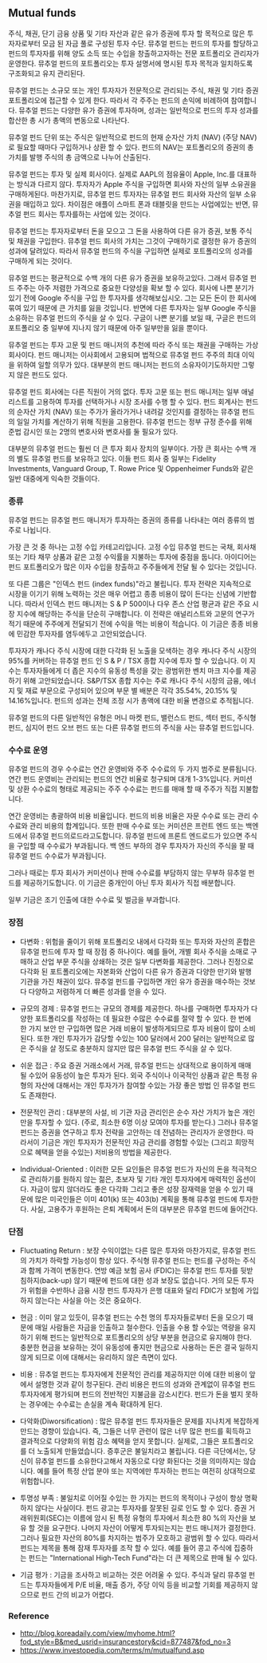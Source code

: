 ## Mutual funds
주식, 채권, 단기 금융 상품 및 기타 자산과 같은 유가 증권에 투자 할 목적으로 많은 투자자로부터 모금 된 자금 풀로 구성된 투자 수단. 뮤추얼 펀드는 펀드의 투자를 할당하고 펀드의 투자자를 위해 양도 소득 또는 수입을 창출하고자하는 전문 포트폴리오 관리자가 운영한다. 뮤추얼 펀드의 포트폴리오는 투자 설명서에 명시된 투자 목적과 일치하도록 구조화되고 유지 관리된다.

뮤추얼 펀드는 소규모 또는 개인 투자자가 전문적으로 관리되는 주식, 채권 및 기타 증권 포트폴리오에 접근할 수 있게 한다. 따라서 각 주주는 펀드의 손익에 비례하여 참여합니다. 뮤추얼 펀드는 다양한 유가 증권에 투자하며, 성과는 일반적으로 펀드의 투자 성과를 합산한 총 시가 총액의 변동으로 나타난다.

뮤추얼 펀드 단위 또는 주식은 일반적으로 펀드의 현재 순자산 가치 (NAV) (주당 NAV)로 필요할 때마다 구입하거나 상환 할 수 있다. 펀드의 NAV는 포트폴리오의 증권의 총 가치를 발행 주식의 총 금액으로 나누어 산출된다.

뮤추얼 펀드는 투자 및 실제 회사이다. 실제로 AAPL의 점유율이 Apple, Inc.를 대표하는 방식과 다르지 않다. 투자자가 Apple 주식을 구입하면 회사와 자산의 일부 소유권을 구매하게된다. 마찬가지로, 뮤추얼 펀드 투자자는 뮤추얼 펀드 회사와 자산의 일부 소유권을 매입하고 있다. 차이점은 애플이 스마트 폰과 태블릿을 만드는 사업에있는 반면, 뮤추얼 펀드 회사는 투자를하는 사업에 있는 것이다. 

뮤추얼 펀드는 투자자로부터 돈을 모으고 그 돈을 사용하여 다른 유가 증권, 보통 주식 및 채권을 구입한다. 뮤추얼 펀드 회사의 가치는 그것이 구매하기로 결정한 유가 증권의 성과에 달려있다. 따라서 뮤추얼 펀드의 주식을 구입하면 실제로 포트폴리오의 성과를 구매하게 되는 것이다. 

뮤추얼 펀드는 평균적으로 수백 개의 다른 유가 증권을 보유하고있다. 그래서 뮤추얼 펀드 주주는 아주 저렴한 가격으로 중요한 다양성을 확보 할 수 있다. 회사에 나쁜 분기가 있기 전에 Google 주식을 구입 한 투자자를 생각해보십시오. 그는 모든 돈이 한 회사에 묶여 있기 때문에 큰 가치를 잃을 것입니다. 반면에 다른 투자자는 일부 Google 주식을 소유하는 뮤추얼 펀드의 주식을 살 수 있다. 구글이 나쁜 분기를 보일 때, 구글은 펀드의 포트폴리오 중 일부에 지나지 않기 때문에 아주 일부만을 잃을 뿐이다. 

뮤추얼 펀드는 투자 고문 및 펀드 매니저의 추천에 따라 주식 또는 채권을 구매하는 가상 회사이다. 펀드 매니저는 이사회에서 고용되며 법적으로 뮤추얼 펀드 주주의 최대 이익을 위하여 일할 의무가 있다. 대부분의 펀드 매니저는 펀드의 소유자이기도하지만 그렇지 않은 펀드도 있다.

뮤추얼 펀드 회사에는 다른 직원이 거의 없다. 투자 고문 또는 펀드 매니저는 일부 애널리스트를 고용하여 투자를 선택하거나 시장 조사를 수행 할 수 있다. 펀드 회계사는 펀드의 순자산 가치 (NAV) 또는 주가가 올라가거나 내려갈 것인지를 결정하는 뮤추얼 펀드의 일일 가치를 계산하기 위해 직원을 고용한다. 뮤추얼 펀드는 정부 규정 준수를 위해 준법 감시인 또는 2명의 변호사와 변호사를 둘 필요가 있다.

대부분의 뮤추얼 펀드는 훨씬 더 큰 투자 회사 장치의 일부이다. 가장 큰 회사는 수백 개의 별도 뮤추얼 펀드를 보유하고 있다. 이들 펀드 회사 중 일부는 Fidelity Investments, Vanguard Group, T. Rowe Price 및 Oppenheimer Funds와 같은 일반 대중에게 익숙한 것들이다. 

### 종류
뮤추얼 펀드는 뮤추얼 펀드 매니저가 투자하는 증권의 종류를 나타내는 여러 종류의 범주로 나뉩니다.

가장 큰 것 중 하나는 고정 수입 카테고리입니다. 고정 수입 뮤추얼 펀드는 국채, 회사채 또는 기타 채무 상품과 같은 고정 수익률을 지불하는 투자에 중점을 둡니다. 아이디어는 펀드 포트폴리오가 많은 이자 수입을 창출하고 주주들에게 전달 될 수 있다는 것입니다.

또 다른 그룹은 "인덱스 펀드 (index funds)"라고 불립니다. 투자 전략은 지속적으로 시장을 이기기 위해 노력하는 것은 매우 어렵고 종종 비용이 많이 든다는 신념에 기반합니다. 따라서 인덱스 펀드 매니저는 S & P 500이나 다우 존스 산업 평균과 같은 주요 시장 지수에 해당하는 주식을 단순히 구매합니다. 이 전략은 애널리스트와 고문의 연구가 적기 때문에 주주에게 전달되기 전에 수익을 먹는 비용이 적습니다. 이 기금은 종종 비용에 민감한 투자자를 염두에두고 고안되었습니다.

투자자가 캐나다 주식 시장에 대한 다각화 된 노출을 모색하는 경우 캐나다 주식 시장의 95%를 커버하는 뮤추얼 펀드 인 S & P / TSX 종합 지수에 투자 할 수 있습니다. 이 지수는 투자자들에게 더 좁은 지수의 유동성 특성을 갖는 광범위한 벤치 마크 지수를 제공하기 위해 고안되었습니다. S&P/TSX 종합 지수는 주로 캐나다 주식 시장의 금융, 에너지 및 재료 부문으로 구성되어 있으며 부문 별 배분은 각각 35.54%, 20.15% 및 14.16%입니다. 펀드의 성과는 전체 조정 시가 총액에 대한 비율 변경으로 추적됩니다.

뮤추얼 펀드의 다른 일반적인 유형은 머니 마켓 펀드, 밸런스드 펀드, 섹터 펀드, 주식형 펀드, 심지어 펀드 오브 펀드 또는 다른 뮤추얼 펀드의 주식을 사는 뮤추얼 펀드입니다.


### 수수료 운영
뮤추얼 펀드의 경우 수수료는 연간 운영비와 주주 수수료의 두 가지 범주로 분류됩니다. 연간 펀드 운영비는 관리되는 펀드의 연간 비율로 청구되며 대개 1-3%입니다. 커미션 및 상환 수수료의 형태로 제공되는 주주 수수료는 펀드를 매매 할 때 주주가 직접 지불합니다.

연간 운영비는 총괄하여 비용 비율입니다. 펀드의 비용 비율은 자문 수수료 또는 관리 수수료와 관리 비용의 합계입니다. 또한 판매 수수료 또는 커미션은 프런트 엔드 또는 백엔드에서 뮤추얼 펀드의로드라고도합니다. 뮤추얼 펀드에 프론트 엔드로드가 있으면 주식을 구입할 때 수수료가 부과됩니다. 백 엔드 부하의 경우 투자자가 자신의 주식을 팔 때 뮤추얼 펀드 수수료가 부과됩니다.

그러나 때로는 투자 회사가 커미션이나 판매 수수료를 부담하지 않는 무부하 뮤추얼 펀드를 제공하기도합니다. 이 기금은 중개인이 아닌 투자 회사가 직접 배분합니다.

일부 기금은 조기 인출에 대한 수수료 및 벌금을 부과합니다.

### 장점
- 다변화 : 위험을 줄이기 위해 포트폴리오 내에서 다각화 또는 투자와 자산의 혼합은 뮤추얼 펀드에 투자 할 때 장점 중 하나이다. 예를 들어, 개별 회사 주식을 소매로 구매하고 산업 부문 주식을 상쇄하는 것은 일부 다변화를 제공한다. 그러나 진정으로 다각화 된 포트폴리오에는 자본화와 산업이 다른 유가 증권과 다양한 만기와 발행 기관을 가진 채권이 있다. 뮤추얼 펀드를 구입하면 개인 유가 증권을 매수하는 것보다 다양하고 저렴하게 더 빠른 성과를 얻을 수 있다.

- 규모의 경제 : 뮤추얼 펀드는 규모의 경제를 제공한다. 하나를 구매하면 투자자가 다양한 포트폴리오를 작성하는 데 필요한 수많은 수수료를 절약 할 수 있다. 한 번에 한 가지 보안 만 구입하면 많은 거래 비용이 발생하게되므로 투자 비용이 많이 소비된다. 또한 개인 투자가가 감당할 수있는 100 달러에서 200 달러는 일반적으로 많은 주식을 살 정도로 충분하지 않지만 많은 뮤추얼 펀드 주식을 살 수 있다. 

- 쉬운 접근 : 주요 증권 거래소에서 거래, 뮤추얼 펀드는 상대적으로 용이하게 매매 될 수있어 유동성이 높은 투자가 된다. 외국 주식이나 이국적인 상품과 같은 특정 유형의 자산에 대해서는 개인 투자가가 참여할 수있는 가장 좋은 방법 인 뮤추얼 펀드도 존재한다.

- 전문적인 관리 : 대부분의 사설, 비 기관 자금 관리인은 순수 자산 가치가 높은 개인만을 투자할 수 있다. (주로, 최소한 6명 이상 모여야 투자를 받는다.) 그러나 뮤추얼 펀드는 증권을 연구하고 투자 전략을 고안하는 데 전념하는 관리자가 운영한다. 따라서이 기금은 개인 투자자가 전문적인 자금 관리를 경험할 수있는 (그리고 희망적으로 혜택을 얻을 수있는) 저비용의 방법을 제공한다. 

- Individual-Oriented : 이러한 모든 요인들은 뮤추얼 펀드가 자신의 돈을 적극적으로 관리하기를 원하지 않는 젊은, 초보자 및 기타 개인 투자자에게 매력적인 옵션이다. 자금이 많지 않더라도 좋은 다각화 그리고 좋은 성장 잠재력을 얻을 수 있기 때문에 많은 미국인들은 이미 401(k) 또는 403(b) 계획을 통해 뮤추얼 펀드에 투자한다. 사실, 고용주가 후원하는 은퇴 계획에서 돈의 대부분은 뮤추얼 펀드에 들어간다.


### 단점
- Fluctuating Return : 보장 수익이없는 다른 많은 투자와 마찬가지로, 뮤추얼 펀드의 가치가 하락할 가능성이 항상 있다. 주식형 뮤추얼 펀드는 펀드를 구성하는 주식과 함께 가격이 변동한다. 연방 예금 보험 공사 (FDIC)는 뮤추얼 펀드 투자를 뒷받침하지(back-up) 않기 때문에 펀드에 대한 성과 보장도 없습니다. 거의 모든 투자가 위험을 수반하나 금융 시장 펀드 투자자가 은행 대표와 달리 FDIC가 보험에 가입하지 않는다는 사실을 아는 것은 중요하다. 

- 현금 : 이미 알고 있듯이, 뮤추얼 펀드는 수천 명의 투자자들로부터 돈을 모으기 때문에 매일 사람들은 자금을 인출하고 철수한다. 인출을 수용 할 수있는 역량을 유지하기 위해 펀드는 일반적으로 포트폴리오의 상당 부분을 현금으로 유지해야 한다. 충분한 현금을 보유하는 것이 유동성에 좋지만 현금으로 사용하는 돈은 결국 일하지 않게 되므로 이에 대해서는 유리하지 않은 측면이 있다. 

- 비용 : 뮤추얼 펀드는 투자자에게 전문적인 관리를 제공하지만 이에 대한 비용이 앞에서 설명한 것과 같이 청구된다. 관리 비용은 펀드의 성과와 관계없이 뮤추얼 펀드 투자자에게 평가되며 펀드의 전반적인 지불금을 감소시킨다. 펀드가 돈을 벌지 못하는 경우에는 수수료는 손실을 계속 확대하게 된다. 

- 다악화(Diworsification) : 많은 뮤추얼 펀드 투자자들은 문제를 지나치게 복잡하게 만드는 경향이 있습니다. 즉, 그들은 너무 관련이 많은 너무 많은 펀드를 획득하고 결과적으로 다양화의 위험 감소 혜택을 얻지 못합니다. 실제로, 그들은 포트폴리오를 더 노출되게 만들었습니다. 증후군은 불일치라고 불립니다. 다른 극단에서는, 당신이 뮤추얼 펀드를 소유한다고해서 자동으로 다양 화된다는 것을 의미하지는 않습니다. 예를 들어 특정 산업 분야 또는 지역에만 투자하는 펀드는 여전히 상대적으로 위험합니다.

- 투명성 부족 : 불일치로 이어질 수있는 한 가지는 펀드의 목적이나 구성이 항상 명확하지 않다는 사실이다. 펀드 광고는 투자자를 잘못된 길로 인도 할 수 있다. 증권 거래위원회(SEC)는 이름에 암시 된 특정 유형의 투자에서 최소한 80 %의 자산을 보유 할 것을 요구한다. 나머지 자산이 어떻게 투자되는지는 펀드 매니저가 결정한다. 그러나 필요한 자산의 80%를 차지하는 범주가 모호하고 광범위 할 수 있다. 따라서 펀드는 제목을 통해 잠재 투자자를 조작 할 수 있다. 예를 들어 콩고 주식에 집중하는 펀드는 "International High-Tech Fund"라는 더 큰 제목으로 판매 될 수 있다.

- 기금 평가 : 기금을 조사하고 비교하는 것은 어려울 수 있다. 주식과 달리 뮤추얼 펀드는 투자자들에게 P/E 비율, 매출 증가, 주당 이익 등을 비교할 기회를 제공하지 않으므로 펀드 간의 비교가 어렵다.


### Reference
- http://blog.koreadaily.com/view/myhome.html?fod_style=B&med_usrid=insurancestory&cid=877487&fod_no=3
- https://www.investopedia.com/terms/m/mutualfund.asp

